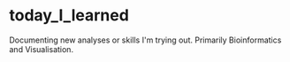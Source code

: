# today_I_learned

Documenting new analyses or skills I'm trying out. Primarily Bioinformatics and Visualisation. 

